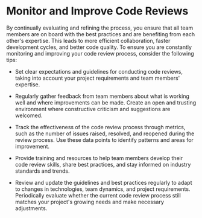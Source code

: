 # Monitor and Improve Code Reviews

By continually evaluating and refining the process, you ensure that all team members are on board with the best practices and are benefiting from each other's expertise. This leads to more efficient collaboration, faster development cycles, and better code quality. To ensure you are constantly monitoring and improving your code review process, consider the following tips:

- Set clear expectations and guidelines for conducting code reviews, taking into account your project requirements and team members' expertise.

- Regularly gather feedback from team members about what is working well and where improvements can be made. Create an open and trusting environment where constructive criticism and suggestions are welcomed.

- Track the effectiveness of the code review process through metrics, such as the number of issues raised, resolved, and reopened during the review process. Use these data points to identify patterns and areas for improvement.

- Provide training and resources to help team members develop their code review skills, share best practices, and stay informed on industry standards and trends.

- Review and update the guidelines and best practices regularly to adapt to changes in technologies, team dynamics, and project requirements. Periodically evaluate whether the current code review process still matches your project's growing needs and make necessary adjustments.